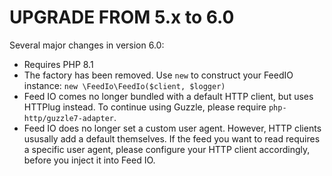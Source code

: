 # UPGRADE FROM 5.x to 6.0

Several major changes in version 6.0:
 - Requires PHP 8.1
 - The factory has been removed. Use `new` to construct your FeedIO instance: `new \FeedIo\FeedIo($client, $logger)`
 - Feed IO comes no longer bundled with a default HTTP client, but uses HTTPlug instead. To continue using Guzzle, please require `php-http/guzzle7-adapter`.
 - Feed IO does no longer set a custom user agent. However, HTTP clients ususally add a default themselves. If the feed you want to read requires a specific user agent, please configure your HTTP client accordingly, before you inject it into Feed IO. 
